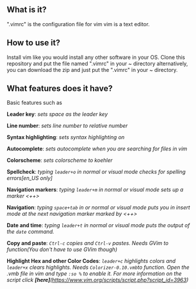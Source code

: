 What is it?
-----
".vimrc" is the configuration file for vim
vim is a text editor.

How to use it?
-------
Install vim like you would install any other software in your OS.
Clone this repository and put the file named ".vimrc" in your ~ directory
alternatively,
you can download the zip and just put the ".vimrc" in your ~ directory.

What features does it have?
---------
Basic features such as

**Leader key**: *sets space as the leader key*

**Line number**: *sets line number to relative number*

**Syntax highlighting**: *sets syntax highlighting on*

**Autocomplete**: *sets autocomplete when you are searching for files in vim*

**Colorscheme**: *sets colorscheme to koehler*

**Spellcheck**: *typing `leader+o` in normal or visual mode checks for spelling errors[en_US only]*

**Navigation markers**: *typing `leader+m` in normal or visual mode sets up a marker <++>*

**Navigation**: *typing `space+tab` in or normal or visual mode puts you in insert mode at the next navigation marker marked by <++>*

**Date and time**: *typing `leader+t` in normal or visual mode puts the output of the `date` command.*

**Copy and paste**: *`Ctrl-c` copies and `Ctrl-v` pastes. Needs GVim to function(You don't have to use GVim though)*

**Highlight Hex and other Color Codes**: *`leader+c` highlights colors and `leader+x` clears highlights. Needs `Colorizer-0.10.vmb`to function. Open the .vmb file in vim and type `:so %` to enable it. For more information on the script click **[here]**(https://www.vim.org/scripts/script.php?script_id=3963)*
